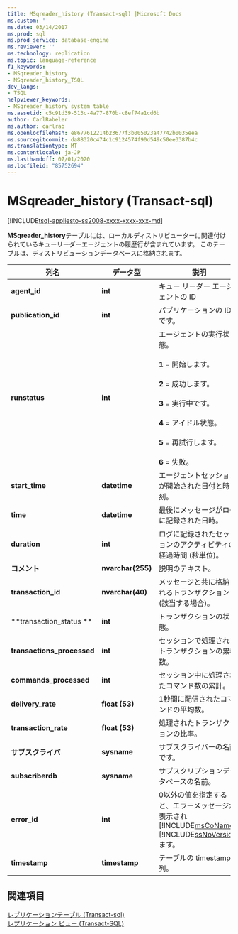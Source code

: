 ```yaml
---
title: MSqreader_history (Transact-sql) |Microsoft Docs
ms.custom: ''
ms.date: 03/14/2017
ms.prod: sql
ms.prod_service: database-engine
ms.reviewer: ''
ms.technology: replication
ms.topic: language-reference
f1_keywords:
- MSqreader_history
- MSqreader_history_TSQL
dev_langs:
- TSQL
helpviewer_keywords:
- MSqreader_history system table
ms.assetid: c5c91d39-513c-4a77-870b-c8ef74a1cd6b
author: CarlRabeler
ms.author: carlrab
ms.openlocfilehash: e8677612214b23677f3b005023a47742b0035eea
ms.sourcegitcommit: da88320c474c1c9124574f90d549c50ee3387b4c
ms.translationtype: MT
ms.contentlocale: ja-JP
ms.lasthandoff: 07/01/2020
ms.locfileid: "85752694"
---
```

# <a name="msqreader_history-transact-sql"></a>MSqreader_history (Transact-sql)
[!INCLUDE[tsql-appliesto-ss2008-xxxx-xxxx-xxx-md](../../includes/applies-to-version/sqlserver.md)]

  **MSqreader_history**テーブルには、ローカルディストリビューターに関連付けられているキューリーダーエージェントの履歴行が含まれています。 このテーブルは、ディストリビューションデータベースに格納されます。  
  
|列名|データ型|説明|  
|-----------------|---------------|-----------------|  
|**agent_id**|**int**|キュー リーダー エージェントの ID|  
|**publication_id**|**int**|パブリケーションの ID です。|  
|**runstatus**|**int**|エージェントの実行状態。<br /><br /> **1** = 開始します。<br /><br /> **2** = 成功します。<br /><br /> **3** = 実行中です。<br /><br /> **4** = アイドル状態。<br /><br /> **5** = 再試行します。<br /><br /> **6** = 失敗。|  
|**start_time**|**datetime**|エージェントセッションが開始された日付と時刻。|  
|**time**|**datetime**|最後にメッセージがログに記録された日時。|  
|**duration**|**int**|ログに記録されたセッションのアクティビティの経過時間 (秒単位)。|  
|**コメント**|**nvarchar(255)**|説明のテキスト。|  
|**transaction_id**|**nvarchar(40)**|メッセージと共に格納されるトランザクション ID (該当する場合)。|  
|**transaction_status **|**int**|トランザクションの状態。|  
|**transactions_processed**|**int**|セッションで処理されたトランザクションの累積数。|  
|**commands_processed**|**int**|セッション中に処理されたコマンド数の累計。|  
|**delivery_rate**|**float (53)**|1秒間に配信されたコマンドの平均数。|  
|**transaction_rate**|**float (53)**|処理されたトランザクションの比率。|  
|**サブスクライバ**|**sysname**|サブスクライバーの名前です。|  
|**subscriberdb**|**sysname**|サブスクリプションデータベースの名前。|  
|**error_id**|**int**|0以外の値を指定すると、エラーメッセージが表示され [!INCLUDE[msCoName](../../includes/msconame-md.md)] [!INCLUDE[ssNoVersion](../../includes/ssnoversion-md.md)] ます。|  
|**timestamp**|**timestamp**|テーブルの timestamp 列。|  
  
## <a name="see-also"></a>関連項目  
 [レプリケーションテーブル &#40;Transact-sql&#41;](../../relational-databases/system-tables/replication-tables-transact-sql.md)   
 [レプリケーション ビュー &#40;Transact-SQL&#41;](../../relational-databases/system-views/replication-views-transact-sql.md)  
  
  
